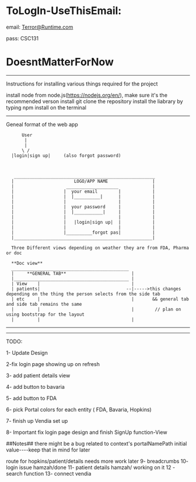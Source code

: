 # ToLogIn-UseThisEmail:

email: Terror@Runtime.com

pass: CSC131

# DoesntMatterForNow

---

Instructions for installing various things required for the project

install node from node.js(https://nodejs.org/en/), make sure it's the recommended verson
install git
clone the repository
install the liabrary by typing npm install on the terminal

---

Geneal format of the web app

          User
           |
           |
          \ /
      |login|sign up|     (also forgot password)



       ______________________________________________________
      |                       LOGO/APP NAME                 |
      |                    ____________________             |
      |                   |  your email        |            |
      |                   |  |__________|      |            |
      |                   |                    |            |
      |                   |  your password     |            |
      |                   |  |___________|     |            |
      |                   |                    |            |
      |                   |   |login|sign up|  |            |
      |                   |                    |            |
      |                   |__________forgot pas|            |
      |_____________________________________________________|

      Three Different views depending on weather they are from FDA, Pharma or doc

      **Doc view**
      _____________________________________________
      |     **GENERAL TAB**                         |
      |____________________________________________ |
      | View    |                                   |
      | patients|                                 --|----->this changes depending on the thing the person selects from the side tab
      | etc     |                                   |       && general tab and side tab remains the same
      |         |                                   |        // plan on using bootstrap for the layout
      |         |                                   |

---

---

TODO:

1- Update Design

2-fix login page showing up on refresh

3- add patient details view

4- add button to bavaria

5- add button to FDA

6- pick Portal colors for each entity ( FDA, Bavaria, Hopkins)

7- finish up Vendia set up

8- Important fix login page design and finish SignUp function-View

##Notes##
there might be a bug related to context's portalNamePath initial value----keep that in mind for later

route for hopkins/patient/details needs more work later
9- breadcrumbs
10- login issue hamzah/done
11- patient details hamzah/ working on it
12 - search function
13- connect vendia
